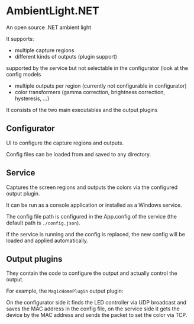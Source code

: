 # AmbientLight.NET

An open source .NET ambient light

It supports:
* multiple capture regions
* different kinds of outputs (plugin support)

supported by the service but not selectable in the configurator (look at the config models 
* multiple outputs per region (currently not configurable in configurator)
* color transformers (gamma correction, brightness correction, hysteresis, ...)

It consists of the two main executables and the output plugins

## Configurator

UI to configure the capture regions and outputs.

Config files can be loaded from and saved to any directory.

## Service

Captures the screen regions and outputs the colors via the configured output plugin.

It can be run as a console application or installed as a Windows service.

The config file path is configured in the App.config of the service (the default path is `./config.json`).

If the service is running and the config is replaced, the new config will be loaded and applied automatically.

## Output plugins

They contain the code to configure the output and actually control the output.

For example, the `MagicHomePlugin` output plugin:

On the configurator side it finds the LED controller via UDP broadcast and saves the MAC address in the config file,
on the service side it gets the device by the MAC address and sends the packet to set the color via TCP.